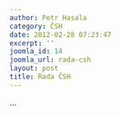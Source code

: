 ```yaml
---
author: Petr Hasala
category: ČSH
date: 2012-02-28 07:23:47
excerpt: ''
joomla_id: 14
joomla_url: rada-csh
layout: post
title: Rada ČSH
---
```


<p>
 ...
</p>